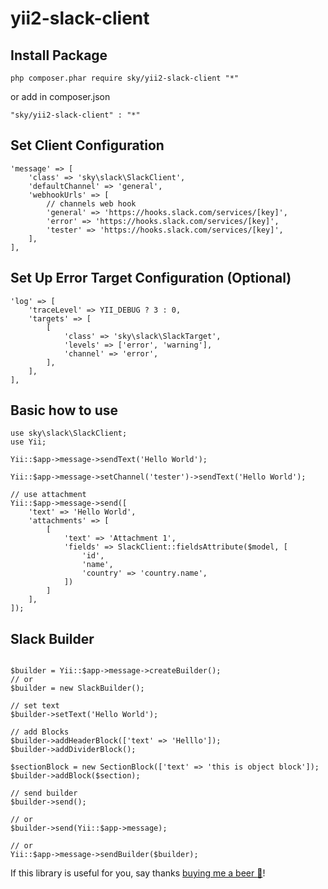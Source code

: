 # yii2-slack-client

## Install Package
```
php composer.phar require sky/yii2-slack-client "*"
```
or add in composer.json
```
"sky/yii2-slack-client" : "*"
```

## Set Client Configuration
```
'message' => [
    'class' => 'sky\slack\SlackClient',
    'defaultChannel' => 'general',
    'webhookUrls' => [
        // channels web hook
        'general' => 'https://hooks.slack.com/services/[key]',
        'error' => 'https://hooks.slack.com/services/[key]',
        'tester' => 'https://hooks.slack.com/services/[key]',
    ],
],
```

## Set Up Error Target Configuration (Optional)
```
'log' => [
    'traceLevel' => YII_DEBUG ? 3 : 0,
    'targets' => [
        [
            'class' => 'sky\slack\SlackTarget',
            'levels' => ['error', 'warning'],
            'channel' => 'error',
        ],
    ],
],
```

## Basic how to use
```
use sky\slack\SlackClient;
use Yii;

Yii::$app->message->sendText('Hello World');

Yii::$app->message->setChannel('tester')->sendText('Hello World');

// use attachment
Yii::$app->message->send([
    'text' => 'Hello World',
    'attachments' => [
        [
            'text' => 'Attachment 1',
            'fields' => SlackClient::fieldsAttribute($model, [
                'id',
                'name',
                'country' => 'country.name',
            ])
        ]
    ],
]);
```
## Slack Builder
```phpt

$builder = Yii::$app->message->createBuilder();
// or 
$builder = new SlackBuilder();

// set text
$builder->setText('Hello World');

// add Blocks
$builder->addHeaderBlock(['text' => 'Helllo']);
$builder->addDividerBlock();

$sectionBlock = new SectionBlock(['text' => 'this is object block']);
$builder->addBlock($section);

// send builder
$builder->send();

// or
$builder->send(Yii::$app->message);

// or 
Yii::$app->message->sendBuilder($builder);
```

If this library is useful for you, say thanks [buying me a beer :beer:](https://www.paypal.me/huanghanzen)!